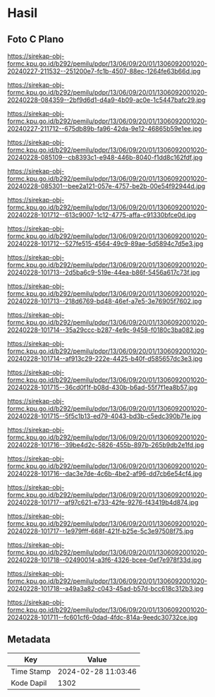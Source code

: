 # Hasil

## Foto C Plano

https://sirekap-obj-formc.kpu.go.id/b292/pemilu/pdpr/13/06/09/20/01/1306092001020-20240227-211532--251200e7-fc1b-4507-88ec-1264fe63b66d.jpg

https://sirekap-obj-formc.kpu.go.id/b292/pemilu/pdpr/13/06/09/20/01/1306092001020-20240228-084359--2bf9d6d1-d4a9-4b09-ac0e-1c5447bafc29.jpg

https://sirekap-obj-formc.kpu.go.id/b292/pemilu/pdpr/13/06/09/20/01/1306092001020-20240227-211712--675db89b-fa96-42da-9e12-46865b59e1ee.jpg

https://sirekap-obj-formc.kpu.go.id/b292/pemilu/pdpr/13/06/09/20/01/1306092001020-20240228-085109--cb8393c1-e948-446b-8040-f1dd8c162fdf.jpg

https://sirekap-obj-formc.kpu.go.id/b292/pemilu/pdpr/13/06/09/20/01/1306092001020-20240228-085301--bee2a121-057e-4757-be2b-00e54f92944d.jpg

https://sirekap-obj-formc.kpu.go.id/b292/pemilu/pdpr/13/06/09/20/01/1306092001020-20240228-101712--613c9007-1c12-4775-affa-c91330bfce0d.jpg

https://sirekap-obj-formc.kpu.go.id/b292/pemilu/pdpr/13/06/09/20/01/1306092001020-20240228-101712--527fe515-4564-49c9-89ae-5d5894c7d5e3.jpg

https://sirekap-obj-formc.kpu.go.id/b292/pemilu/pdpr/13/06/09/20/01/1306092001020-20240228-101713--2d5ba6c9-519e-44ea-b86f-5456a617c73f.jpg

https://sirekap-obj-formc.kpu.go.id/b292/pemilu/pdpr/13/06/09/20/01/1306092001020-20240228-101713--218d6769-bd48-46ef-a7e5-3e76905f7602.jpg

https://sirekap-obj-formc.kpu.go.id/b292/pemilu/pdpr/13/06/09/20/01/1306092001020-20240228-101714--35a29ccc-b287-4e9c-9458-f0180c3ba082.jpg

https://sirekap-obj-formc.kpu.go.id/b292/pemilu/pdpr/13/06/09/20/01/1306092001020-20240228-101714--af913c29-222e-4425-b40f-d585657dc3e3.jpg

https://sirekap-obj-formc.kpu.go.id/b292/pemilu/pdpr/13/06/09/20/01/1306092001020-20240228-101715--36cd0f1f-b08d-430b-b6ad-55f7f1ea8b57.jpg

https://sirekap-obj-formc.kpu.go.id/b292/pemilu/pdpr/13/06/09/20/01/1306092001020-20240228-101715--5f5c1b13-ed79-4043-bd3b-c5edc390b71e.jpg

https://sirekap-obj-formc.kpu.go.id/b292/pemilu/pdpr/13/06/09/20/01/1306092001020-20240228-101716--39be4d2c-5826-455b-897b-265b9db2e1fd.jpg

https://sirekap-obj-formc.kpu.go.id/b292/pemilu/pdpr/13/06/09/20/01/1306092001020-20240228-101716--dac3e7de-4c6b-4be2-af96-dd7cb6e54cf4.jpg

https://sirekap-obj-formc.kpu.go.id/b292/pemilu/pdpr/13/06/09/20/01/1306092001020-20240228-101717--af97c621-e733-42fe-9276-f43419b4d874.jpg

https://sirekap-obj-formc.kpu.go.id/b292/pemilu/pdpr/13/06/09/20/01/1306092001020-20240228-101717--1e979fff-668f-421f-b25e-5c3e97508f75.jpg

https://sirekap-obj-formc.kpu.go.id/b292/pemilu/pdpr/13/06/09/20/01/1306092001020-20240228-101718--02490014-a3f6-4326-bcee-0ef7e978f33d.jpg

https://sirekap-obj-formc.kpu.go.id/b292/pemilu/pdpr/13/06/09/20/01/1306092001020-20240228-101718--a49a3a82-c043-45ad-b57d-bcc618c312b3.jpg

https://sirekap-obj-formc.kpu.go.id/b292/pemilu/pdpr/13/06/09/20/01/1306092001020-20240228-101711--fc601cf6-0dad-4fdc-814a-9eedc30732ce.jpg


## Metadata

| Key        | Value               |
| ---------- | ------------------- |
| Time Stamp | 2024-02-28 11:03:46 |
| Kode Dapil | 1302                |



